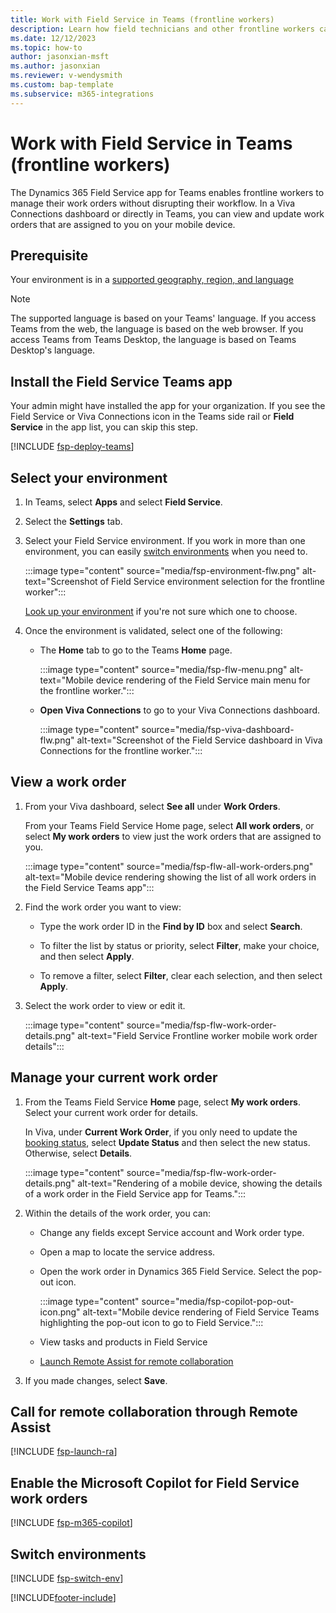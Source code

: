 ```yaml
---
title: Work with Field Service in Teams (frontline workers)
description: Learn how field technicians and other frontline workers can use the Dynamics 365 Field Service Teams app to view and update work orders in Teams on their mobile devices.
ms.date: 12/12/2023
ms.topic: how-to
author: jasonxian-msft
ms.author: jasonxian
ms.reviewer: v-wendysmith
ms.custom: bap-template
ms.subservice: m365-integrations
---
```


# Work with Field Service in Teams (frontline workers)

The Dynamics 365 Field Service app for Teams enables frontline workers to manage their work orders without disrupting their workflow. In a Viva Connections dashboard or directly in Teams, you can view and update work orders that are assigned to you on your mobile device.

## Prerequisite

Your environment is in a [supported geography, region, and language](flw-overview.md#supported-geographies-regions-and-languages)

> [!NOTE]
> The supported language is based on your Teams' language. If you access Teams from the web, the language is based on the web browser. If you access Teams from Teams Desktop, the language is based on Teams Desktop's language.

## Install the Field Service Teams app

Your admin might have installed the app for your organization. If you see the Field Service or Viva Connections icon in the Teams side rail or **Field Service** in the app list, you can skip this step.

[!INCLUDE [fsp-deploy-teams](../includes/fsp-deploy-teams.md)]

## Select your environment

1. In Teams, select **Apps** and select **Field Service**.

1. Select the **Settings** tab.

1. Select your Field Service environment. If you work in more than one environment, you can easily [switch environments](#switch-environments) when you need to.

   :::image type="content" source="media/fsp-environment-flw.png" alt-text="Screenshot of Field Service environment selection for the frontline worker":::

   [Look up your environment](/power-platform/admin/determine-org-id-name) if you're not sure which one to choose.

1. Once the environment is validated, select one of the following:

   - The **Home** tab to go to the Teams **Home** page.

     :::image type="content" source="media/fsp-flw-menu.png" alt-text="Mobile device rendering of the Field Service main menu for the frontline worker.":::

   - **Open Viva Connections** to go to your Viva Connections dashboard.

     :::image type="content" source="media/fsp-viva-dashboard-flw.png" alt-text="Screenshot of the Field Service dashboard in Viva Connections for the frontline worker.":::

## View a work order

1. From your Viva dashboard, select **See all** under **Work Orders**.

   From your Teams Field Service Home page, select **All work orders**, or select **My work orders** to view just the work orders that are assigned to you.

   :::image type="content" source="media/fsp-flw-all-work-orders.png" alt-text="Mobile device rendering showing the list of all work orders in the Field Service Teams app":::

1. Find the work order you want to view:

   - Type the work order ID in the **Find by ID** box and select **Search**.

   - To filter the list by status or priority, select **Filter**, make your choice, and then select **Apply**.

   - To remove a filter, select **Filter**, clear each selection, and then select **Apply**.

1. Select the work order to view or edit it.

   :::image type="content" source="media/fsp-flw-work-order-details.png" alt-text="Field Service Frontline worker mobile work order details":::

## Manage your current work order

1. From the Teams Field Service **Home** page, select **My work orders**. Select your current work order for details.

   In Viva, under **Current Work Order**, if you only need to update the [booking status](work-order-status-booking-status.md), select **Update Status** and then select the new status. Otherwise, select **Details**.

   :::image type="content" source="media/fsp-flw-work-order-details.png" alt-text="Rendering of a mobile device, showing the details of a work order in the Field Service app for Teams.":::

1. Within the details of the work order, you can:

   - Change any fields except Service account and Work order type.

   - Open a map to locate the service address.

   - Open the work order in Dynamics 365 Field Service. Select the pop-out icon.

     :::image type="content" source="media/fsp-copilot-pop-out-icon.png" alt-text="Mobile device rendering of Field Service Teams highlighting the pop-out icon to go to Field Service.":::

   - View tasks and products in Field Service

   - [Launch Remote Assist for remote collaboration](#call-for-remote-collaboration-through-remote-assist)

1. If you made changes, select **Save**.

## Call for remote collaboration through Remote Assist

[!INCLUDE [fsp-launch-ra](../includes/fsp-launch-ra.md)]

## Enable the Microsoft Copilot for Field Service work orders

[!INCLUDE [fsp-m365-copilot](../includes/fsp-m365-copilot.md)]

## Switch environments

[!INCLUDE [fsp-switch-env](../includes/fsp-switch-env.md)]


[!INCLUDE[footer-include](../includes/footer-banner.md)]
